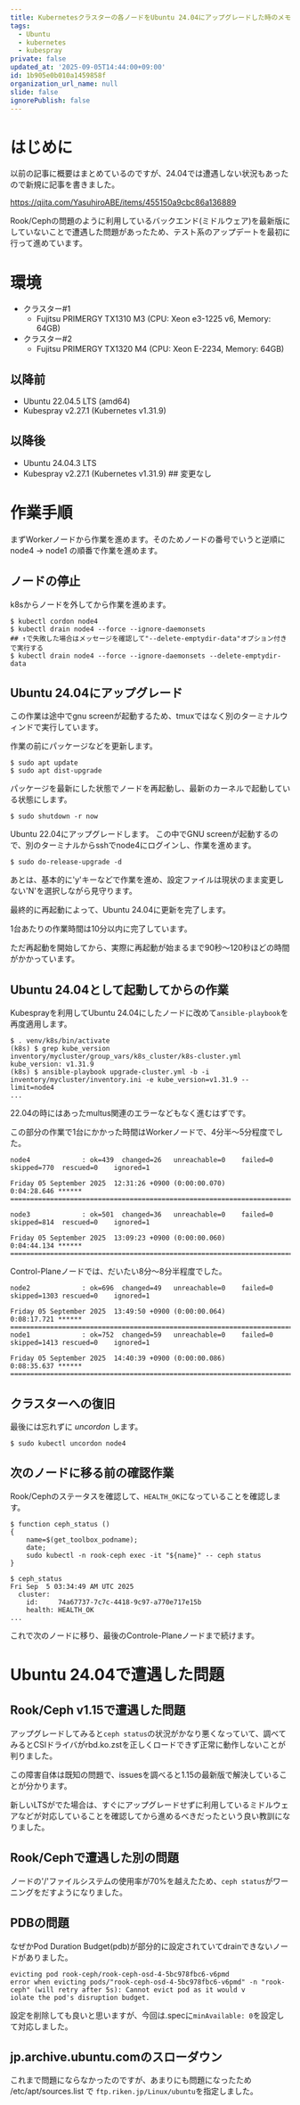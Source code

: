 ```yaml
---
title: Kubernetesクラスターの各ノードをUbuntu 24.04にアップグレードした時のメモ
tags:
  - Ubuntu
  - kubernetes
  - kubespray
private: false
updated_at: '2025-09-05T14:44:00+09:00'
id: 1b905e0b010a1459858f
organization_url_name: null
slide: false
ignorePublish: false
---
```

# はじめに

以前の記事に概要はまとめているのですが、24.04では遭遇しない状況もあったので新規に記事を書きました。

https://qiita.com/YasuhiroABE/items/455150a9cbc86a136889

Rook/Cephの問題のように利用しているバックエンド(ミドルウェア)を最新版にしていないことで遭遇した問題があったため、テスト系のアップデートを最初に行って進めています。

# 環境

* クラスター#1
  * Fujitsu PRIMERGY TX1310 M3 (CPU: Xeon e3-1225 v6, Memory: 64GB)
* クラスター#2
  * Fujitsu PRIMERGY TX1320 M4 (CPU: Xeon E-2234, Memory: 64GB)

## 以降前

* Ubuntu 22.04.5 LTS (amd64)
* Kubespray v2.27.1 (Kubernetes v1.31.9)

## 以降後

* Ubuntu 24.04.3 LTS
* Kubespray v2.27.1 (Kubernetes v1.31.9) ## 変更なし

# 作業手順

まずWorkerノードから作業を進めます。そのためノードの番号でいうと逆順に node4 → node1 の順番で作業を進めます。

## ノードの停止

k8sからノードを外してから作業を進めます。

```bash:control-planeノードで事前にdorainする
$ kubectl cordon node4
$ kubectl drain node4 --force --ignore-daemonsets
## ↑で失敗した場合はメッセージを確認して"--delete-emptydir-data"オプション付きで実行する
$ kubectl drain node4 --force --ignore-daemonsets --delete-emptydir-data
```

## Ubuntu 24.04にアップグレード

この作業は途中でgnu screenが起動するため、tmuxではなく別のターミナルウィンドで実行しています。

作業の前にパッケージなどを更新します。

```bash:node4で実行
$ sudo apt update
$ sudo apt dist-upgrade
```

パッケージを最新にした状態でノードを再起動し、最新のカーネルで起動している状態にします。

```bash:node4で実行
$ sudo shutdown -r now
```

Ubuntu 22.04にアップグレードします。
この中でGNU screenが起動するので、別のターミナルからsshでnode4にログインし、作業を進めます。

```bash:node4で実行
$ sudo do-release-upgrade -d
```

あとは、基本的に'y'キーなどで作業を進め、設定ファイルは現状のまま変更しない'N'を選択しながら見守ります。

最終的に再起動によって、Ubuntu 24.04に更新を完了します。

1台あたりの作業時間は10分以内に完了しています。

ただ再起動を開始してから、実際に再起動が始まるまで90秒〜120秒ほどの時間がかかっています。

## Ubuntu 24.04として起動してからの作業

Kubesprayを利用してUbuntu 24.04にしたノードに改めて``ansible-playbook``を再度適用します。

```bash:ansibleを実行するホストに移動して実行(エラーが発生する例。実施しないこと)
$ . venv/k8s/bin/activate
(k8s) $ grep kube_version inventory/mycluster/group_vars/k8s_cluster/k8s-cluster.yml
kube_version: v1.31.9
(k8s) $ ansible-playbook upgrade-cluster.yml -b -i inventory/mycluster/inventory.ini -e kube_version=v1.31.9 --limit=node4
...
```

22.04の時にはあったmultus関連のエラーなどもなく進むはずです。

この部分の作業で1台にかかった時間はWorkerノードで、4分半〜5分程度でした。

```bash:
node4             : ok=439  changed=26   unreachable=0    failed=0    skipped=770  rescued=0    ignored=1

Friday 05 September 2025  12:31:26 +0900 (0:00:00.070)       0:04:28.646 ******
===============================================================================

node3             : ok=501  changed=36   unreachable=0    failed=0    skipped=814  rescued=0    ignored=1

Friday 05 September 2025  13:09:23 +0900 (0:00:00.060)       0:04:44.134 ******
===============================================================================
```

Control-Planeノードでは、だいたい8分〜8分半程度でした。

```bash:
node2             : ok=696  changed=49   unreachable=0    failed=0    skipped=1303 rescued=0    ignored=1

Friday 05 September 2025  13:49:50 +0900 (0:00:00.064)       0:08:17.721 ******
===============================================================================
node1             : ok=752  changed=59   unreachable=0    failed=0    skipped=1413 rescued=0    ignored=1

Friday 05 September 2025  14:40:39 +0900 (0:00:00.086)       0:08:35.637 ******
===============================================================================
```

## クラスターへの復旧

最後には忘れずに *uncordon* します。

```bash:control-planeでuncordonする。drain状態からもこれだけで復活する
$ sudo kubectl uncordon node4
```

## 次のノードに移る前の確認作業

Rook/Cephのステータスを確認して、``HEALTH_OK``になっていることを確認します。

```bash:
$ function ceph_status ()
{
    name=$(get_toolbox_podname);
    date;
    sudo kubectl -n rook-ceph exec -it "${name}" -- ceph status
}

$ ceph_status
Fri Sep  5 03:34:49 AM UTC 2025
  cluster:
    id:     74a67737-7c7c-4418-9c97-a770e717e15b
    health: HEALTH_OK
...
```

これで次のノードに移り、最後のControle-Planeノードまで続けます。

# Ubuntu 24.04で遭遇した問題

## Rook/Ceph v1.15で遭遇した問題

アップグレードしてみると``ceph status``の状況がかなり悪くなっていて、調べてみるとCSIドライバがrbd.ko.zstを正しくロードできず正常に動作しないことが判りました。

この障害自体は既知の問題で、issuesを調べると1.15の最新版で解決していることが分かります。

新しいLTSがでた場合は、すぐにアップグレードせずに利用しているミドルウェアなどが対応していることを確認してから進めるべきだったという良い教訓になりました。

## Rook/Cephで遭遇した別の問題

ノードの'/'ファイルシステムの使用率が70%を越えたため、``ceph status``がワーニングをだすようになりました。

## PDBの問題

なぜかPod Duration Budget(pdb)が部分的に設定されていてdrainできないノードがありました。

```text:
evicting pod rook-ceph/rook-ceph-osd-4-5bc978fbc6-v6pmd
error when evicting pods/"rook-ceph-osd-4-5bc978fbc6-v6pmd" -n "rook-ceph" (will retry after 5s): Cannot evict pod as it would v
iolate the pod's disruption budget.
```

設定を削除しても良いと思いますが、今回は.specに``minAvailable: 0``を設定して対応しました。

## jp.archive.ubuntu.comのスローダウン

これまで問題にならなかったのですが、あまりにも問題になったため /etc/apt/sources.list で ``ftp.riken.jp/Linux/ubuntu``を指定しました。
